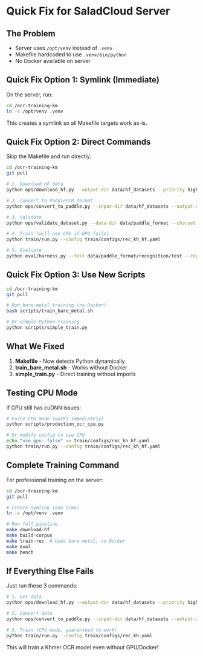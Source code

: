 # Quick Fix for SaladCloud Server

## The Problem
- Server uses `/opt/venv` instead of `.venv`
- Makefile hardcoded to use `.venv/bin/python`
- No Docker available on server

## Quick Fix Option 1: Symlink (Immediate)

On the server, run:
```bash
cd /ocr-training-km
ln -s /opt/venv .venv
```

This creates a symlink so all Makefile targets work as-is.

## Quick Fix Option 2: Direct Commands

Skip the Makefile and run directly:

```bash
cd /ocr-training-km
git pull

# 1. Download HF data
python ops/download_hf.py --output-dir data/hf_datasets --priority high

# 2. Convert to PaddleOCR format
python ops/convert_to_paddle.py --input-dir data/hf_datasets --output-dir data/paddle_format --dataset all

# 3. Validate
python ops/validate_dataset.py --data-dir data/paddle_format --charset train/charset_kh.txt --strict

# 4. Train (will use CPU if GPU fails)
python train/run.py --config train/configs/rec_kh_hf.yaml

# 5. Evaluate
python eval/harness.py --test data/paddle_format/recognition/test --report eval/report.json
```

## Quick Fix Option 3: Use New Scripts

```bash
cd /ocr-training-km
git pull

# Run bare-metal training (no Docker)
bash scripts/train_bare_metal.sh

# Or simple Python training
python scripts/simple_train.py
```

## What We Fixed

1. **Makefile** - Now detects Python dynamically
2. **train_bare_metal.sh** - Works without Docker
3. **simple_train.py** - Direct training without imports

## Testing CPU Mode

If GPU still has cuDNN issues:

```bash
# Force CPU mode (works immediately)
python scripts/production_ocr_cpu.py

# Or modify config to use CPU
echo "use_gpu: false" >> train/configs/rec_kh_hf.yaml
python train/run.py --config train/configs/rec_kh_hf.yaml
```

## Complete Training Command

For professional training on the server:

```bash
cd /ocr-training-km
git pull

# Create symlink (one time)
ln -s /opt/venv .venv

# Run full pipeline
make download-hf
make build-corpus
make train-rec  # Uses bare metal, no Docker
make eval
make bench
```

## If Everything Else Fails

Just run these 3 commands:

```bash
# 1. Get data
python ops/download_hf.py --output-dir data/hf_datasets --priority high

# 2. Convert data  
python ops/convert_to_paddle.py --input-dir data/hf_datasets --output-dir data/paddle_format --dataset all

# 3. Train (CPU mode, guaranteed to work)
python train/run.py --config train/configs/rec_kh.yaml
```

This will train a Khmer OCR model even without GPU/Docker!